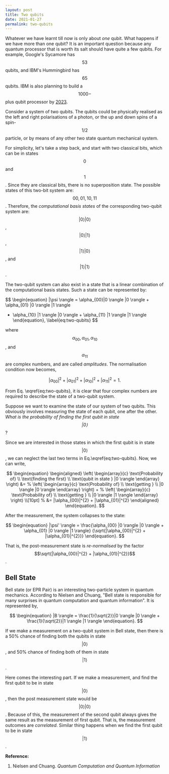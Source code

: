 ```yaml
---
layout: post
title: Two qubits
date: 2021-01-27
permalink: two-qubits
---
```

Whatever we have learnt till now is only about *one* qubit. What happens if we
have more than one qubit? It is an important question because any quantum 
processor that is worth its salt should have quite a few qubits. For example,
Google's Sycamore has $$53$$ qubits, and IBM's Hummingbird has $$65$$ qubits.
IBM is also planning to build a $$1000-$$plus qubit processor by 
[2023](https://www.ibm.com/blogs/research/2020/09/ibm-quantum-roadmap/).

Consider a system of two qubits. The qubits could be physically realised
as the left and right polarisations of a photon, or the up and down spins of a
spin-$$1/2$$ particle, or by means of any other two state quantum mechanical
system.

For simplicity, let's take a step back, and start with two classical bits,
which can be in states $$0$$ and $$1$$. Since they are classical
bits, there is no superposition state. The possible states of this two-bit
system are: $$00, 01, 10, 11$$. Therefore, the *computational basis states* of
the corresponding two-qubit system are: $$|0 \rangle |0 \rangle$$,
$$|0 \rangle |1 \rangle$$, $$|1 \rangle |0 \rangle$$, and $$|1 \rangle |1 \rangle$$.

The two-qubit system can also exist in a state that is a linear combination of
the computational basis states. Such a state can be represented by:

$$
\begin{equation}
|\psi \rangle = \alpha_{00}|0 \rangle |0 \rangle + \alpha_{01} |0 \rangle |1 \rangle 
+ \alpha_{10} |1 \rangle |0 \rangle + \alpha_{11} |1 \rangle |1 \rangle
\end{equation},
\label{eq:two-qubits}
$$

where $$\alpha_{00}, \alpha_{01}, \alpha_{10}$$, and $$\alpha_{11}$$ are complex
numbers, and are called *amplitudes*. The normalisation condition now becomes,

$$
\begin{equation}
|\alpha_{00}|^{2} + |\alpha_{01}|^{2} + |\alpha_{10}|^{2} + |\alpha_{11}|^{2} = 1
\end{equation}.
$$

From Eq. \eqref{eq:two-qubits}, it is clear that four complex numbers are
required to describe the state of a two-qubit system.

Suppose we want to examine the state of our system of two qubits. This
obviously involves measuring the state of each qubit, one after the other.
*What is the probability of finding the first qubit in state $$|0 \rangle$$*?

Since we are interested in those states in which the first qubit is in
state $$|0 \rangle$$, we can neglect the last two terms in Eq.\eqref{eq:two-qubits}.
Now, we can write,

$$
\begin{equation}
\begin{aligned}
\left(
\begin{array}{c}
\text{Probability of} \\
\text{finding the first} \\ 
\text{qubit in state } |0 \rangle
\end{array}
\right) &=
%
\left(
\begin{array}{c}
\text{Probability of} \\
\text{getting } \\ 
|0 \rangle |0 \rangle 
\end{array}
\right) +
%
\left(
\begin{array}{c}
\text{Probability of} \\
\text{getting } \\ 
|0 \rangle |1 \rangle 
\end{array}
\right) \\[10pt]
%
&= |\alpha_{00}|^{2} + |\alpha_{01}|^{2}
\end{aligned}
\end{equation}.
$$

After the measurement, the system collapses to the state:

$$
\begin{equation}
|\psi' \rangle = \frac{\alpha_{00} |0 \rangle |0 \rangle + \alpha_{01} |0 \rangle |1 \rangle} 
{\sqrt{|\alpha_{00}|^{2} + |\alpha_{01}|^{2}}}
\end{equation}.
$$

That is, the post-measurement state is *re-normalised* by the factor
$$\sqrt{|\alpha_{00}|^{2} + |\alpha_{01}|^{2}}$$.

## Bell State

Bell state (or EPR Pair) is an interesting two-particle system in quantum
mechanics. According to Nielsen and Chuang, "Bell state is responsible for
many surprises in quantum computation and quantum information". It is represented
by,

$$
\begin{equation}
|B \rangle = \frac{1}{\sqrt{2}}|0 \rangle |0 \rangle + 
\frac{1}{\sqrt{2}}|1 \rangle |1 \rangle 
\end{equation}.
$$

If we make a measurement on a two-qubit system in Bell state, then there is a
50% chance of finding both the qubits in state $$|0 \rangle$$, and 50% chance of
finding both of them in state $$|1 \rangle$$.

Here comes the interesting part. If we make a measurement, and find the first
qubit to be in state $$|0 \rangle$$, then the post measurement state would be
$$|0 \rangle |0 \rangle$$. Because of this, the measurement of the second qubit
always gives the same result as the measurement of first qubit. That is, the 
measurement outcomes are *correlated*. Similar thing happens when we find the
first qubit to be in state $$|1 \rangle$$.

**Reference:**
1. Nielsen and Chuang. *Quantum Computation and Quantum Information*